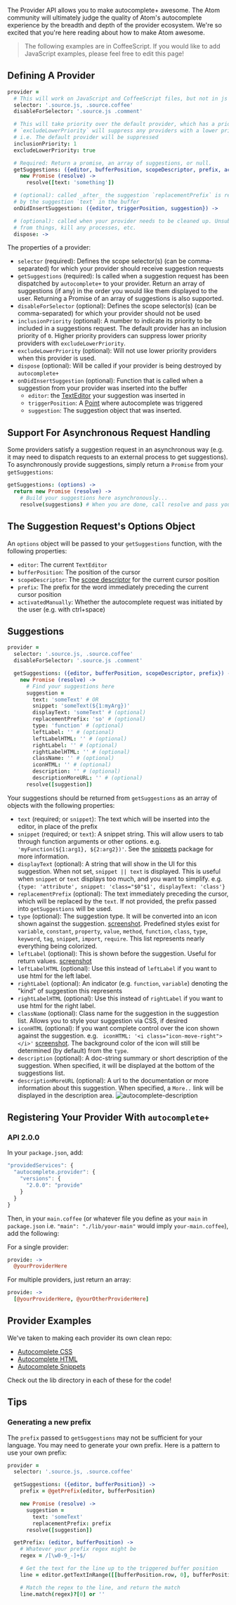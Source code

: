The Provider API allows you to make autocomplete+ awesome. The Atom community will ultimately judge the quality of Atom's autocomplete experience by the breadth and depth of the provider ecosystem. We're so excited that you're here reading about how to make Atom awesome.

> The following examples are in CoffeeScript. If you would like to add JavaScript examples, please feel free to edit this page!

## Defining A Provider

```coffee
provider =
  # This will work on JavaScript and CoffeeScript files, but not in js comments.
  selector: '.source.js, .source.coffee'
  disableForSelector: '.source.js .comment'

  # This will take priority over the default provider, which has a priority of 0.
  # `excludeLowerPriority` will suppress any providers with a lower priority
  # i.e. The default provider will be suppressed
  inclusionPriority: 1
  excludeLowerPriority: true

  # Required: Return a promise, an array of suggestions, or null.
  getSuggestions: ({editor, bufferPosition, scopeDescriptor, prefix, activatedManually}) ->
    new Promise (resolve) ->
      resolve([text: 'something'])

  # (optional): called _after_ the suggestion `replacementPrefix` is replaced
  # by the suggestion `text` in the buffer
  onDidInsertSuggestion: ({editor, triggerPosition, suggestion}) ->

  # (optional): called when your provider needs to be cleaned up. Unsubscribe
  # from things, kill any processes, etc.
  dispose: ->
```

The properties of a provider:

* `selector` (required): Defines the scope selector(s) (can be comma-separated) for which your provider should receive suggestion requests
* `getSuggestions` (required): Is called when a suggestion request has been dispatched by `autocomplete+` to your provider. Return an array of suggestions (if any) in the order you would like them displayed to the user. Returning a Promise of an array of suggestions is also supported.
* `disableForSelector` (optional): Defines the scope selector(s) (can be comma-separated) for which your provider should not be used
* `inclusionPriority` (optional): A number to indicate its priority to be included in a suggestions request. The default provider has an inclusion priority of `0`. Higher priority providers can suppress lower priority providers with `excludeLowerPriority`.
* `excludeLowerPriority` (optional): Will not use lower priority providers when this provider is used.
* `dispose` (optional): Will be called if your provider is being destroyed by `autocomplete+`
* `onDidInsertSuggestion` (optional): Function that is called when a suggestion from your provider was inserted into the buffer
  * `editor`: the [TextEditor](https://atom.io/docs/api/latest/TextEditor) your suggestion was inserted in
  * `triggerPosition`: A [Point](https://atom.io/docs/api/latest/Point) where autocomplete was triggered
  * `suggestion`: The suggestion object that was inserted.

## Support For Asynchronous Request Handling

Some providers satisfy a suggestion request in an asynchronous way (e.g. it may need to dispatch requests to an external process to get suggestions). To asynchronously provide suggestions, simply return a `Promise` from your `getSuggestions`:

```coffeescript
getSuggestions: (options) ->
  return new Promise (resolve) ->
    # Build your suggestions here asynchronously...
    resolve(suggestions) # When you are done, call resolve and pass your suggestions to it
```

## The Suggestion Request's Options Object

An `options` object will be passed to your `getSuggestions` function, with the following properties:

* `editor`: The current `TextEditor`
* `bufferPosition`: The position of the cursor
* `scopeDescriptor`: The [scope descriptor](https://atom.io/docs/latest/behind-atom-scoped-settings-scopes-and-scope-descriptors#scope-descriptors) for the current cursor position
* `prefix`: The prefix for the word immediately preceding the current cursor position
* `activatedManually`: Whether the autocomplete request was initiated by the user (e.g. with ctrl+space)

## Suggestions

```coffee
provider =
  selector: '.source.js, .source.coffee'
  disableForSelector: '.source.js .comment'

  getSuggestions: ({editor, bufferPosition, scopeDescriptor, prefix}) ->
    new Promise (resolve) ->
      # Find your suggestions here
      suggestion =
        text: 'someText' # OR
        snippet: 'someText(${1:myArg})'
        displayText: 'someText' # (optional)
        replacementPrefix: 'so' # (optional)
        type: 'function' # (optional)
        leftLabel: '' # (optional)
        leftLabelHTML: '' # (optional)
        rightLabel: '' # (optional)
        rightLabelHTML: '' # (optional)
        className: '' # (optional)
        iconHTML: '' # (optional)
        description: '' # (optional)
        descriptionMoreURL: '' # (optional)
      resolve([suggestion])
```

Your suggestions should be returned from `getSuggestions` as an array of objects with the following properties:

* `text` (required; or `snippet`): The text which will be inserted into the editor, in place of the prefix
* `snippet` (required; or `text`): A snippet string. This will allow users to tab through function arguments or other options. e.g. `'myFunction(${1:arg1}, ${2:arg2})'`. See the [snippets](https://github.com/atom/snippets) package for more information.
* `displayText` (optional): A string that will show in the UI for this suggestion. When not set, `snippet || text` is displayed. This is useful when `snippet` or `text` displays too much, and you want to simplify. e.g. `{type: 'attribute', snippet: 'class="$0"$1', displayText: 'class'}`
* `replacementPrefix` (optional): The text immediately preceding the cursor, which will be replaced by the `text`. If not provided, the prefix passed into `getSuggestions` will be used.
* `type` (optional): The suggestion type. It will be converted into an icon shown against the suggestion. [screenshot](https://github.com/atom-community/autocomplete-plus/pull/334). Predefined styles exist for `variable`, `constant`, `property`, `value`, `method`, `function`, `class`, `type`, `keyword`, `tag`, `snippet`, `import`, `require`. This list represents nearly everything being colorized.
* `leftLabel` (optional): This is shown before the suggestion. Useful for return values. [screenshot](https://github.com/atom-community/autocomplete-plus/pull/334)
* `leftLabelHTML` (optional): Use this instead of `leftLabel` if you want to use html for the left label.
* `rightLabel` (optional): An indicator (e.g. `function`, `variable`) denoting the "kind" of suggestion this represents
* `rightLabelHTML` (optional): Use this instead of `rightLabel` if you want to use html for the right label.
* `className` (optional): Class name for the suggestion in the suggestion list. Allows you to style your suggestion via CSS, if desired
* `iconHTML` (optional): If you want complete control over the icon shown against the suggestion. e.g. ` iconHTML: '<i class="icon-move-right"></i>'` [screenshot](https://github.com/atom-community/autocomplete-plus/pull/334). The background color of the icon will still be determined (by default) from the `type`.
* `description` (optional): A doc-string summary or short description of the suggestion. When specified, it will be displayed at the bottom of the suggestions list.
* `descriptionMoreURL` (optional): A url to the documentation or more information about this suggestion. When specified, a `More..` link will be displayed in the description area.
  ![autocomplete-description](https://cloud.githubusercontent.com/assets/69169/7171000/0eeb767e-e388-11e4-854f-547fd955a72e.jpg)

## Registering Your Provider With `autocomplete+`

### API 2.0.0

In your `package.json`, add:

```javascript
"providedServices": {
  "autocomplete.provider": {
    "versions": {
      "2.0.0": "provide"
    }
  }
}
```

Then, in your `main.coffee` (or whatever file you define as your `main` in `package.json` i.e. `"main": "./lib/your-main"` would imply `your-main.coffee`), add the following:

For a single provider:

```coffeescript
provide: ->
  @yourProviderHere
```

For multiple providers, just return an array:

```coffeescript
provide: ->
  [@yourProviderHere, @yourOtherProviderHere]
```

## Provider Examples

We've taken to making each provider its own clean repo:

* [Autocomplete CSS](https://github.com/atom/autocomplete-css)
* [Autocomplete HTML](https://github.com/atom/autocomplete-html)
* [Autocomplete Snippets](https://github.com/atom-community/autocomplete-snippets)

Check out the lib directory in each of these for the code!

## Tips

### Generating a new prefix

The `prefix` passed to `getSuggestions` may not be sufficient for your language. You may need to generate your own prefix. Here is a pattern to use your own prefix:

```coffee
provider =
  selector: '.source.js, .source.coffee'

  getSuggestions: ({editor, bufferPosition}) ->
    prefix = @getPrefix(editor, bufferPosition)

    new Promise (resolve) ->
      suggestion =
        text: 'someText'
        replacementPrefix: prefix
      resolve([suggestion])

  getPrefix: (editor, bufferPosition) ->
    # Whatever your prefix regex might be
    regex = /[\w0-9_-]+$/

    # Get the text for the line up to the triggered buffer position
    line = editor.getTextInRange([[bufferPosition.row, 0], bufferPosition])

    # Match the regex to the line, and return the match
    line.match(regex)?[0] or ''
```
